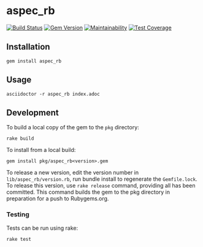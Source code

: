 # aspec_rb

[![Build Status](https://travis-ci.org/tcob/aspec_rb.svg?branch=master)](https://travis-ci.org/tcob/aspec_rb)
[![Gem Version](https://badge.fury.io/rb/aspec_rb.svg)](https://badge.fury.io/rb/aspec_rb)
[![Maintainability](https://api.codeclimate.com/v1/badges/11ef540aabef88117720/maintainability)](https://codeclimate.com/github/tcob/aspec_rb/maintainability)
[![Test Coverage](https://api.codeclimate.com/v1/badges/11ef540aabef88117720/test_coverage)](https://codeclimate.com/github/tcob/aspec_rb/test_coverage)
## Installation

```
gem install aspec_rb
```

## Usage 

```
asciidoctor -r aspec_rb index.adoc
```

## Development

To build a local copy of the gem to the `pkg` directory:

```
rake build
``` 

To install from a local build:

```
gem install pkg/aspec_rb<version>.gem 
```

To release a new version, edit the version number in `lib/aspec_rb/version.rb`, run bundle install to regenerate the `Gemfile.lock`.
To release this version, use `rake release` command, providing all has been committed. This command builds the gem to the pkg directory in preparation for a push to Rubygems.org.

### Testing

Tests can be run using rake:

```
rake test
```

